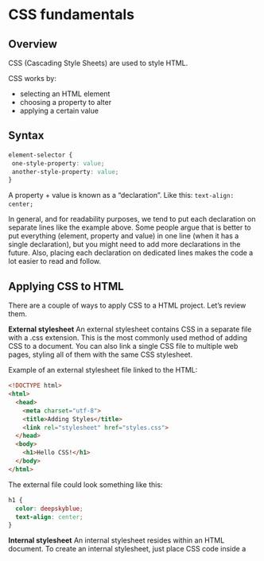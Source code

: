 # CSS fundamentals

## Overview
CSS (Cascading Style Sheets) are used to style HTML.

CSS works by:

- selecting an HTML element
- choosing a property to alter
- applying a certain value

## Syntax
```css
element-selector {
 one-style-property: value;
 another-style-property: value;
}
```
A property + value is known as a “declaration”. Like this: ``text-align: center;``

In general, and for readability purposes, we tend to put each declaration on separate lines like the example above. Some people argue that is better to put everything (element, property and value) in one line (when it has a single declaration), but you might need to add more declarations in the future. Also, placing each declaration on dedicated lines makes the code a lot easier to read and follow.

## Applying CSS to HTML
There are a couple of ways to apply CSS to a HTML project. Let’s review them.

**External stylesheet**
An external stylesheet contains CSS in a separate file with a .css extension. This is the most commonly used method of adding CSS to a document. You can also link a single CSS file to multiple web pages, styling all of them with the same CSS stylesheet.

Example of an external stylesheet file linked to the HTML:
```html
<!DOCTYPE html>
<html>
  <head>
    <meta charset="utf-8">
    <title>Adding Styles</title>
    <link rel="stylesheet" href="styles.css">
  </head>
  <body>
    <h1>Hello CSS!</h1>
  </body>
</html>
```
The external file could look something like this:
```css
h1 {
  color: deepskyblue;
  text-align: center;
}
```

**Internal stylesheet**
An internal stylesheet resides within an HTML document. To create an internal stylesheet, just place CSS code inside a <style> element contained inside <head> element of the HTML.

Example of an internal stylesheet file linked to the HTML:

```html
<!DOCTYPE html>
<html>

<head>
  <meta charset="utf-8">
  <title>Adding Styles</title>
  <style>
    h1 {
      color: deepskyblue;
      text-align: center;
    }
  </style>
</head>

<body>
  <h1>Hello CSS!</h1>
</body>

</html>
```

**Inline styles**
Inline styles are CSS declarations that affect a single HTML element, contained within a style attribute.

Example of an inline style in an HTML document:

```css
<h1 style="color: deepskyblue; text-align: center;">Hello CSS!</h1>
```
Note: Inline styles take precedence over stylesheets, so a inline style will always prevail over any other.

**Invalid CSS**
You might be wondering what happens if a browser encounters a CSS selector or declaration it doesn’t recognise?

If a browser is parsing your rules, and encounters a property or value that it doesn’t understand, it ignores it and moves on to the next declaration. It will do this if you have mistyped/misspelled a property or value, or if the property or value is just too new and the browser doesn’t yet support it. Similarly, if a browser encounters a selector that it doesn’t understand, it will just ignore the whole rule and move on to the next one.

For this reason, it’s a good idea to [validate your CSS](https://jigsaw.w3.org/css-validator/#validate_by_input). This way, you’ll know right away if something is wrong.

Tip: A browser’s developer tools can also highlight invalid property names or values.
![css](https://github.com/AishaKhalfan/alx-frontend/blob/master/0x02-advanced_css/images/css.png)

 Inspecting a heading element with an invalid value using Google Chrome Developer Tools.

Resources
- [CSS first steps - Learn web development | MDN](https://developer.mozilla.org/en-US/docs/Learn/CSS/First_steps)
